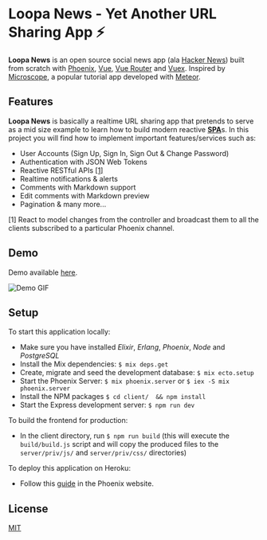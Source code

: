 # Loopa News - Yet Another URL Sharing App ⚡

**Loopa News** is an open source social news app  (ala [Hacker News](https://news.ycombinator.com)) built from scratch with [Phoenix](http://www.phoenixframework.org/), [Vue](https://vuejs.org/), [Vue Router](https://github.com/vuejs/vue-router) and [Vuex](https://vuex.vuejs.org/en/intro.html). Inspired by [Microscope](https://github.com/DiscoverMeteor/Microscope), a popular tutorial app developed with [Meteor](https://www.meteor.com/).

## Features

**Loopa News** is basically a realtime URL sharing app that pretends to serve as a mid size example to learn how to build modern reactive [**SPA**](https://en.wikipedia.org/wiki/Single-page_application)s. In this project you will find how to implement important features/services such as:

* User Accounts (Sign Up, Sign In, Sign Out & Change Password)
* Authentication with JSON Web Tokens
* Reactive RESTful APIs [[1]](#reactive-rest-api)
* Realtime notifications & alerts
* Comments with Markdown support
* Edit comments with Markdown preview
* Pagination & many more...

<p name="reactive-rest-api">[1] React to model changes from the controller and broadcast them to all the clients subscribed to a particular Phoenix channel.</p>

## Demo

Demo available [here]().

![Demo GIF](http://i.giphy.com/3oz8xCgpY7ViXKIFtS.gif)

## Setup

To start this application locally:

* Make sure you have installed _Elixir_, _Erlang_, _Phoenix_, _Node_ and _PostgreSQL_
* Install the Mix dependencies: `$ mix deps.get`
* Create, migrate and seed the development database: `$ mix ecto.setup`
* Start the Phoenix Server: `$ mix phoenix.server` or `$ iex -S mix phoenix.server`
* Install the NPM packages `$ cd client/  && npm install`
* Start the Express development server: `$ npm run dev`

To build the frontend for production:
* In the client directory, run `$ npm run build` (this will execute the `build/build.js` script and will copy the produced files to the `server/priv/js/` and `server/priv/css/` directories)

To deploy this application on Heroku:
* Follow this [guide](http://www.phoenixframework.org/docs/heroku) in the Phoenix website.

## License

[MIT](LICENSE)
